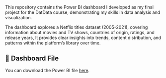 This repository contains the Power BI dashboard I developed as my final project for the DatData course, demonstrating my skills in data analysis and visualization.

The dashboard explores a Netflix titles dataset (2005-2021), covering information about movies and TV shows, countries of origin, ratings, and release years, It provides clear insights into trends, content distribution, and patterns within the platform’s library over time.

## 📂 Dashboard File
You can download the Power BI file [here](./dashboard/netflix_dashboard.pbix).
